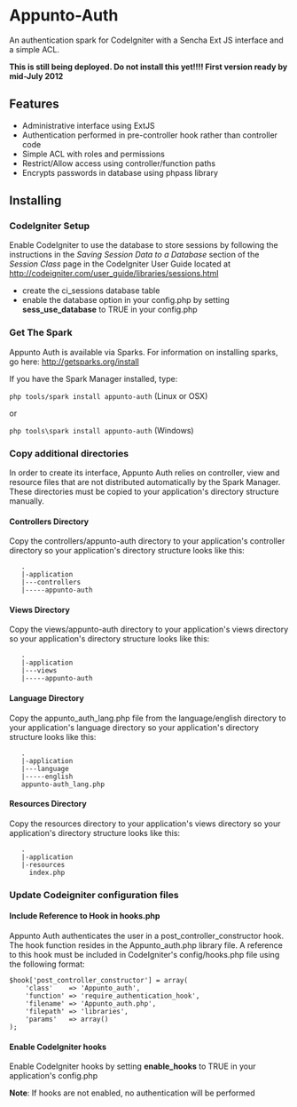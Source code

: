 # Appunto-Auth

An authentication spark for CodeIgniter with a Sencha Ext JS interface and a simple ACL.

__This is still being deployed.  Do not install this yet!!!! First version ready by mid-July 2012__

## Features
 - Administrative interface using ExtJS
 - Authentication performed in pre-controller hook rather than controller code
 - Simple ACL with roles and permissions
 - Restrict/Allow access using controller/function paths
 - Encrypts passwords in database using phpass library

## Installing

### CodeIgniter Setup

Enable CodeIgniter to use the database to store sessions by following the instructions 
in the _Saving Session Data to a Database_ section of the _Session Class_ page in the CodeIgniter
User Guide located at http://codeigniter.com/user_guide/libraries/sessions.html

 - create the ci_sessions database table
 - enable the database option in your config.php by setting __sess_use_database__ to TRUE in your config.php

### Get The Spark

Appunto Auth is available via Sparks.  For information on installing sparks, go here: http://getsparks.org/install

If you have the Spark Manager installed, type:

```php tools/spark install appunto-auth``` (Linux or OSX)

or

```php tools\spark install appunto-auth``` (Windows)


### Copy additional directories

In order to create its interface, Appunto Auth relies on controller, view and resource files that are not 
distributed automatically by the Spark Manager.  These directories must be copied to your application's 
directory structure manually.

#### Controllers Directory
Copy the controllers/appunto-auth directory to your application's controller directory so your application's
directory structure looks like this: 
```
   .
   |-application
   |---controllers
   |-----appunto-auth
```
#### Views Directory
Copy the views/appunto-auth directory to your application's views directory so your application's
directory structure looks like this: 
```
   .
   |-application
   |---views
   |-----appunto-auth
```

#### Language Directory
Copy the appunto_auth_lang.php file from the language/english directory to your application's language directory so your application's
directory structure looks like this: 
```
   .
   |-application
   |---language
   |-----english
   appunto-auth_lang.php
```

#### Resources Directory
Copy the resources directory to your application's views directory so your application's
directory structure looks like this: 
```
   .
   |-application
   |-resources
     index.php
```

### Update Codeigniter configuration files

#### Include Reference to Hook in hooks.php
Appunto Auth authenticates the user in a post_controller_constructor hook. The hook function resides in the Appunto_auth.php 
library file.  A reference to this hook must be included in CodeIgniter's config/hooks.php file using the following format:

```
$hook['post_controller_constructor'] = array(
	'class'    => 'Appunto_auth',
	'function' => 'require_authentication_hook',
	'filename' => 'Appunto_auth.php',
	'filepath' => 'libraries',
	'params'   => array()
);
```
#### Enable CodeIgniter hooks
Enable CodeIgniter hooks by setting __enable_hooks__ to TRUE in your application's config.php

__Note__: If hooks are not enabled, no authentication will be performed
